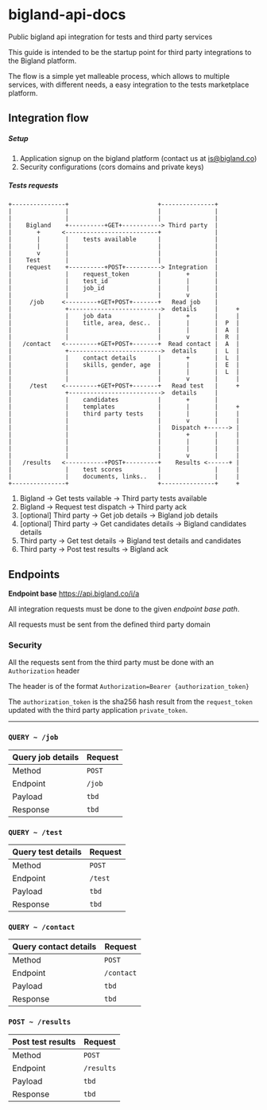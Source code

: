 # bigland-api-docs

Public bigland api integration for tests and third party services

This guide is intended to be the startup point for third party integrations to the Bigland platform.

The flow is a simple yet malleable process, which allows to multiple services, with different needs, a easy integration to the tests marketplace platform.

## Integration flow

##### Setup

1. Application signup on the bigland platform (contact us at is@bigland.co)
2. Security configurations (cors domains and private keys)

##### Tests requests

```
+---------------+                         +---------------+
|               |                         |               |
|               |                         |               |
|    Bigland    +----------+GET+-----------> Third party  |
|       +      <--------------------------+               |
|       |       |    tests available      |               |
|       |       |                         |               |
|       v       |                         |               |
|    Test       |                         |               |
|    request    +----------+POST+----------> Integration  |
|               |    request_token        |       +       |
|               |    test_id              |       |       |
|               |    job_id               |       |       |
|               |                         |       v       |
|     /job     <---------+GET+POST+-------+   Read job    |
|               +-------------------------->  details     |     +
|               |    job data             |       +       |     |
|               |    title, area, desc..  |       |       |  P  |
|               |                         |       |       |  A  |
|               |                         |       v       |  R  |
|   /contact   <---------+GET+POST+-------+  Read contact |  A  |
|               +-------------------------->  details     |  L  |
|               |    contact details      |       +       |  L  |
|               |    skills, gender, age  |       |       |  E  |
|               |                         |       |       |  L  |
|               |                         |       v       |     |
|     /test    <---------+GET+POST+-------+   Read test   |     +
|               +-------------------------->  details     |
|               |    candidates           |       +       |
|               |    templates            |       |       |     +
|               |    third party tests    |       |       |     |
|               |                         |       v       |     |
|               |                         |   Dispatch +------> |
|               |                         |       +       |     |
|               |                         |       |       |     |
|               |                         |       |       |     |
|               |                         |       v       |     |
|   /results   <-----------+POST+---------+    Results <------+ |
|               |    test scores          |               |     |
|               |    documents, links..   |               |     |
+---------------+                         +---------------+     +
```

1. Bigland -> Get tests vailable -> Third party tests available
2. Bigland -> Request test dispatch -> Third party ack
3. [optional] Third party -> Get job details -> Bigland job details
4. [optional] Third party -> Get candidates details -> Bigland candidates details
4. Third party -> Get test details -> Bigland test details and candidates
5. Third party -> Post test results -> Bigland ack

## Endpoints

**Endpoint base** https://api.bigland.co/i/a

All integration requests must be done to the given *endpoint base path*.

All requests must be sent from the defined third party domain

### Security

All the requests sent from the third party must be done with an `Authorization` header

The header is of the format `Authorization=Bearer {authorization_token}`

The `authorization_token` is the sha256 hash result from the `request_token` updated with the third party application `private_token`.

-----

### `QUERY ~ /job`

| Query job details | Request |
| --- | --- |
| Method | `POST` |
| Endpoint | `/job` |
| Payload | `tbd` |
| Response | `tbd` |

### `QUERY ~ /test`

| Query test details | Request |
| --- | --- |
| Method | `POST` |
| Endpoint | `/test` |
| Payload | `tbd` |
| Response | `tbd` |

### `QUERY ~ /contact`

| Query contact details | Request |
| --- | --- |
| Method | `POST` |
| Endpoint | `/contact` |
| Payload | `tbd` |
| Response | `tbd` |

### `POST ~ /results`

| Post test results | Request |
| --- | --- |
| Method | `POST` |
| Endpoint | `/results` |
| Payload | `tbd` |
| Response | `tbd` |
